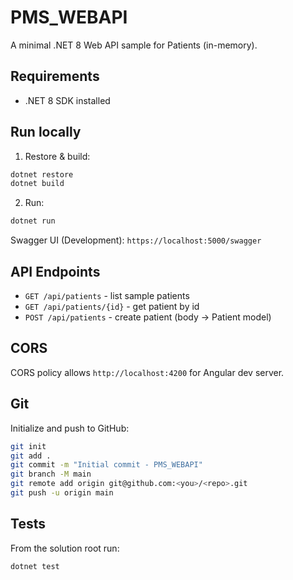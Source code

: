 # PMS_WEBAPI
A minimal .NET 8 Web API sample for Patients (in-memory).

## Requirements
- .NET 8 SDK installed

## Run locally
1. Restore & build:
```bash
dotnet restore
dotnet build
```

2. Run:
```bash
dotnet run
```

Swagger UI (Development): `https://localhost:5000/swagger`

## API Endpoints
- `GET /api/patients` - list sample patients
- `GET /api/patients/{id}` - get patient by id
- `POST /api/patients` - create patient (body -> Patient model)

## CORS
CORS policy allows `http://localhost:4200` for Angular dev server.

## Git
Initialize and push to GitHub:

```bash
git init
git add .
git commit -m "Initial commit - PMS_WEBAPI"
git branch -M main
git remote add origin git@github.com:<you>/<repo>.git
git push -u origin main
```

## Tests
From the solution root run:
```bash
dotnet test
```
